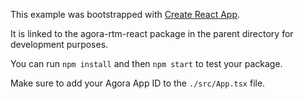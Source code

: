 This example was bootstrapped with [Create React App](https://github.com/facebook/create-react-app).

It is linked to the agora-rtm-react package in the parent directory for development purposes.

You can run `npm install` and then `npm start` to test your package.

Make sure to add your Agora App ID to the `./src/App.tsx` file.
